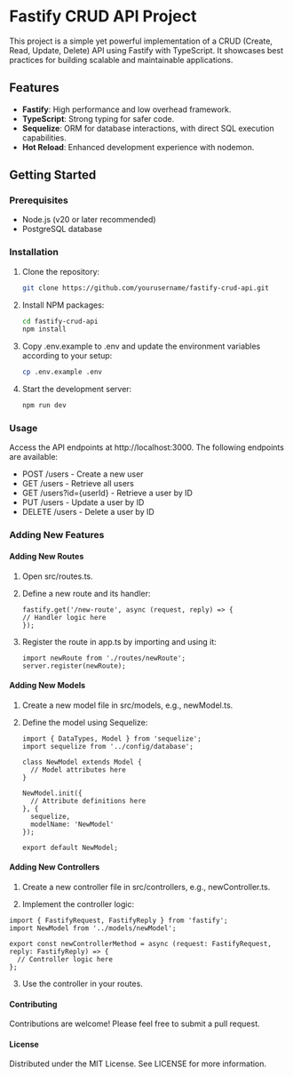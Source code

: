 # Fastify CRUD API Project

This project is a simple yet powerful implementation of a CRUD (Create, Read, Update, Delete) API using Fastify with TypeScript. It showcases best practices for building scalable and maintainable applications.

## Features

- **Fastify**: High performance and low overhead framework.
- **TypeScript**: Strong typing for safer code.
- **Sequelize**: ORM for database interactions, with direct SQL execution capabilities.
- **Hot Reload**: Enhanced development experience with nodemon.

## Getting Started

### Prerequisites

- Node.js (v20 or later recommended)
- PostgreSQL database

### Installation

1. Clone the repository:

   ```sh
   git clone https://github.com/yourusername/fastify-crud-api.git
   ```

2. Install NPM packages:

   ```sh
   cd fastify-crud-api
   npm install
   ```

3. Copy .env.example to .env and update the environment variables according to your setup:

   ```sh
   cp .env.example .env
   ```

4. Start the development server:

   ```sh
   npm run dev
   ```

### Usage

Access the API endpoints at http://localhost:3000. The following endpoints are available:

- POST /users - Create a new user
- GET /users - Retrieve all users
- GET /users?id={userId} - Retrieve a user by ID
- PUT /users - Update a user by ID
- DELETE /users - Delete a user by ID

### Adding New Features

#### Adding New Routes

1. Open src/routes.ts.

2. Define a new route and its handler:

   ```TS
   fastify.get('/new-route', async (request, reply) => {
   // Handler logic here
   });
   ```

3. Register the route in app.ts by importing and using it:

   ```TS
   import newRoute from './routes/newRoute';
   server.register(newRoute);
   ```

#### Adding New Models

1. Create a new model file in src/models, e.g., newModel.ts.

2. Define the model using Sequelize:

   ```TS
   import { DataTypes, Model } from 'sequelize';
   import sequelize from '../config/database';

   class NewModel extends Model {
     // Model attributes here
   }

   NewModel.init({
     // Attribute definitions here
   }, {
     sequelize,
     modelName: 'NewModel'
   });

   export default NewModel;
   ```

#### Adding New Controllers

1. Create a new controller file in src/controllers, e.g., newController.ts.

2. Implement the controller logic:

```TS
import { FastifyRequest, FastifyReply } from 'fastify';
import NewModel from '../models/newModel';

export const newControllerMethod = async (request: FastifyRequest, reply: FastifyReply) => {
  // Controller logic here
};
```

3. Use the controller in your routes.

#### Contributing

Contributions are welcome! Please feel free to submit a pull request.

#### License

Distributed under the MIT License. See LICENSE for more information.
